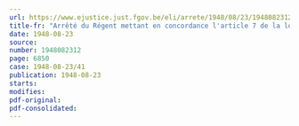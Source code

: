 ```yaml
---
url: https://www.ejustice.just.fgov.be/eli/arrete/1948/08/23/1948082312/justel
title-fr: "Arrêté du Régent mettant en concordance l'article 7 de la loi du 11 octobre 1919, modifié par la loi du 23 juillet 1924 et relatif à la résiliation et à la révision de certains contrats conclus avant ou pendant la guerre, avec la loi du 23 décembre 1946, portant création d'un Conseil d'Etat"
date: 1948-08-23
source:
number: 1948082312
page: 6850
case: 1948-08-23/41
publication: 1948-08-23
starts:
modifies:
pdf-original:
pdf-consolidated:
---
```


